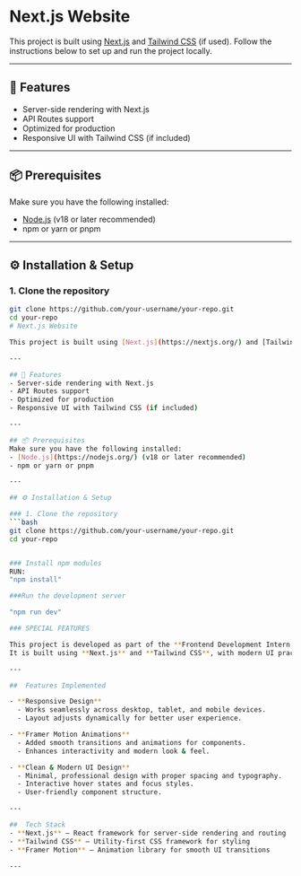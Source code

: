 # Next.js Website

This project is built using [Next.js](https://nextjs.org/) and [Tailwind CSS](https://tailwindcss.com/) (if used). Follow the instructions below to set up and run the project locally.

---

## 🚀 Features
- Server-side rendering with Next.js
- API Routes support
- Optimized for production
- Responsive UI with Tailwind CSS (if included)

---

## 📦 Prerequisites
Make sure you have the following installed:
- [Node.js](https://nodejs.org/) (v18 or later recommended)
- npm or yarn or pnpm

---

## ⚙️ Installation & Setup

### 1. Clone the repository
```bash
git clone https://github.com/your-username/your-repo.git
cd your-repo
# Next.js Website

This project is built using [Next.js](https://nextjs.org/) and [Tailwind CSS](https://tailwindcss.com/) (if used). Follow the instructions below to set up and run the project locally.

---

## 🚀 Features
- Server-side rendering with Next.js
- API Routes support
- Optimized for production
- Responsive UI with Tailwind CSS (if included)

---

## 📦 Prerequisites
Make sure you have the following installed:
- [Node.js](https://nodejs.org/) (v18 or later recommended)
- npm or yarn or pnpm

---

## ⚙️ Installation & Setup

### 1. Clone the repository
```bash
git clone https://github.com/your-username/your-repo.git
cd your-repo


### Install npm modules
RUN:
"npm install"

###Run the development server

"npm run dev"

### SPECIAL FEATURES

This project is developed as part of the **Frontend Development Intern assignment** for **Altibbe Health Private Solutions**.  
It is built using **Next.js** and **Tailwind CSS**, with modern UI practices and smooth animations.

---

##  Features Implemented

- **Responsive Design**  
  - Works seamlessly across desktop, tablet, and mobile devices.  
  - Layout adjusts dynamically for better user experience.  

- **Framer Motion Animations**  
  - Added smooth transitions and animations for components.  
  - Enhances interactivity and modern look & feel.  

- **Clean & Modern UI Design**  
  - Minimal, professional design with proper spacing and typography.  
  - Interactive hover states and focus styles.  
  - User-friendly component structure.  

---

##  Tech Stack
- **Next.js** – React framework for server-side rendering and routing  
- **Tailwind CSS** – Utility-first CSS framework for styling  
- **Framer Motion** – Animation library for smooth UI transitions  

---

